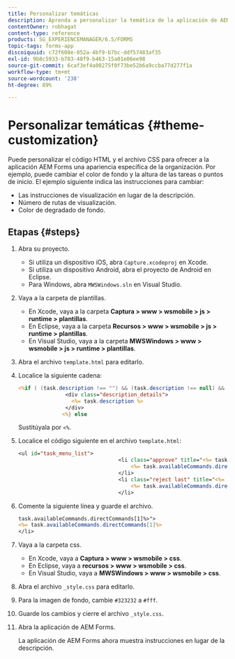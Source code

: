 ```yaml
---
title: Personalizar temáticas
description: Aprenda a personalizar la temática de la aplicación de AEM Forms. Puede personalizar el código del HTML y el archivo CSS para proporcionar una apariencia específica de la organización.
contentOwner: robhagat
content-type: reference
products: SG_EXPERIENCEMANAGER/6.5/FORMS
topic-tags: forms-app
discoiquuid: c72f608e-052a-4bf9-b7bc-ddf57483af35
exl-id: 9b8c5933-b783-48f9-b463-15a01e06ee98
source-git-commit: 6caf3ef4a00275f0f73be52b6a9ccba77d277f1a
workflow-type: tm+mt
source-wordcount: '238'
ht-degree: 89%

---
```


# Personalizar temáticas {#theme-customization}

Puede personalizar el código HTML y el archivo CSS para ofrecer a la aplicación AEM Forms una apariencia específica de la organización. Por ejemplo, puede cambiar el color de fondo y la altura de las tareas o puntos de inicio. El ejemplo siguiente indica las instrucciones para cambiar:

* Las instrucciones de visualización en lugar de la descripción.
* Número de rutas de visualización.
* Color de degradado de fondo.

## Etapas {#steps}

1. Abra su proyecto.

   * Si utiliza un dispositivo iOS, abra `Capture.xcodeproj` en Xcode.
   * Si utiliza un dispositivo Android, abra el proyecto de Android en Eclipse.
   * Para Windows, abra `MWSWindows.sln` en Visual Studio.

1. Vaya a la carpeta de plantillas.

   * En Xcode, vaya a la carpeta **Captura > www > wsmobile > js > runtime > plantillas**.
   * En Eclipse, vaya a la carpeta **Recursos > www > wsmobile > js > runtime > plantillas**.
   * En Visual Studio, vaya a la carpeta **MWSWindows > www > wsmobile > js > runtime > plantillas**.

1. Abra el archivo `template.html` para editarlo.
1. Localice la siguiente cadena:

   ```jsp
   <%if ( (task.description !== "") && (task.description !== null) && (typeof task.description !== null) && (typeof task.description !== 'undefined') ) {%>
                  <div class="description_details">
                    <%= task.description %>
                  </div>
                 <%} else
   ```

   Sustitúyala por `<%`.

1. Localice el código siguiente en el archivo `template.html`:

   ```jsp
   <ul id="task_menu_list">
                                   <li class="approve" title="<%= task.availableCommands.directCommands[0]%>" data-routename="<%= task.availableCommands.directCommands[0]%>">
                                       <%= task.availableCommands.directCommands[0]%>
                                   </li>
                                   <li class="reject last" title="<%= task.availableCommands.directCommands[1]%>" data-routename="<%= task.availableCommands.directCommands[1]%>">
                                       <%= task.availableCommands.directCommands[1]%>
                                   </li>
   ```

1. Comente la siguiente línea y guarde el archivo.

   ```jsp
   task.availableCommands.directCommands[1]%>">
   <%= task.availableCommands.directCommands[1]%>
   </li>
   ```

1. Vaya a la carpeta css.

   * En Xcode, vaya a **Captura > www > wsmobile > css**.
   * En Eclipse, vaya a **recursos > www > wsmobile > css**.
   * En Visual Studio, vaya a **MWSWindows > www > wsmobile > css**.

1. Abra el archivo `_style.css` para editarlo.
1. Para la imagen de fondo, cambie `#323232` a `#fff`.
1. Guarde los cambios y cierre el archivo `_style.css`.
1. Abra la aplicación de AEM Forms.

   La aplicación de AEM Forms ahora muestra instrucciones en lugar de la descripción.

